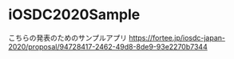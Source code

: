 # iOSDC2020Sample

こちらの発表のためのサンプルアプリ
https://fortee.jp/iosdc-japan-2020/proposal/94728417-2462-49d8-8de9-93e2270b7344
